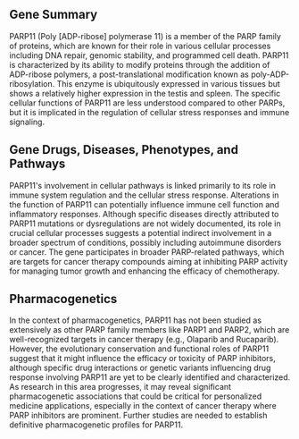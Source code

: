 ## Gene Summary
PARP11 (Poly [ADP-ribose] polymerase 11) is a member of the PARP family of proteins, which are known for their role in various cellular processes including DNA repair, genomic stability, and programmed cell death. PARP11 is characterized by its ability to modify proteins through the addition of ADP-ribose polymers, a post-translational modification known as poly-ADP-ribosylation. This enzyme is ubiquitously expressed in various tissues but shows a relatively higher expression in the testis and spleen. The specific cellular functions of PARP11 are less understood compared to other PARPs, but it is implicated in the regulation of cellular stress responses and immune signaling.

## Gene Drugs, Diseases, Phenotypes, and Pathways
PARP11's involvement in cellular pathways is linked primarily to its role in immune system regulation and the cellular stress response. Alterations in the function of PARP11 can potentially influence immune cell function and inflammatory responses. Although specific diseases directly attributed to PARP11 mutations or dysregulations are not widely documented, its role in crucial cellular processes suggests a potential indirect involvement in a broader spectrum of conditions, possibly including autoimmune disorders or cancer. The gene participates in broader PARP-related pathways, which are targets for cancer therapy compounds aiming at inhibiting PARP activity for managing tumor growth and enhancing the efficacy of chemotherapy.

## Pharmacogenetics
In the context of pharmacogenetics, PARP11 has not been studied as extensively as other PARP family members like PARP1 and PARP2, which are well-recognized targets in cancer therapy (e.g., Olaparib and Rucaparib). However, the evolutionary conservation and functional roles of PARP11 suggest that it might influence the efficacy or toxicity of PARP inhibitors, although specific drug interactions or genetic variants influencing drug response involving PARP11 are yet to be clearly identified and characterized. As research in this area progresses, it may reveal significant pharmacogenetic associations that could be critical for personalized medicine applications, especially in the context of cancer therapy where PARP inhibitors are prominent. Further studies are needed to establish definitive pharmacogenetic profiles for PARP11.